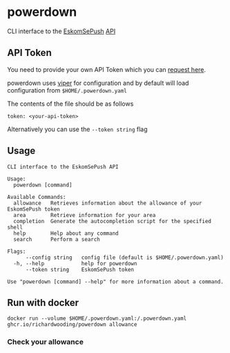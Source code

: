 # powerdown 
CLI interface to the [EskomSePush](https://sepush.co.za/) [API](https://documenter.getpostman.com/view/1296288/UzQuNk3E)
## API Token
You need to provide your own API Token which you can [request here](https://docs.google.com/forms/d/e/1FAIpQLSeZhAkhDaQX_mLT2xn41TkVjLkOH3Py3YWHi_UqQP4niOY01g/viewform).

powerdown uses [viper](https://github.com/spf13/viper) for configuration and by default will load configuration
from `$HOME/.powerdown.yaml`

The contents of the file should be as follows
```
token: <your-api-token>
```
Alternatively you can use the `--token string` flag 
## Usage
```
CLI interface to the EskomSePush API

Usage:
  powerdown [command]

Available Commands:
  allowance   Retrieves information about the allowance of your EskomSePush token
  area        Retrieve information for your area
  completion  Generate the autocompletion script for the specified shell
  help        Help about any command
  search      Perform a search

Flags:
      --config string   config file (default is $HOME/.powerdown.yaml)
  -h, --help            help for powerdown
      --token string    EskomSePush token

Use "powerdown [command] --help" for more information about a command.
```
## Run with docker
```
docker run --volume $HOME/.powerdown.yaml:/.powerdown.yaml ghcr.io/richardwooding/powerdown allowance
```
### Check your allowance

